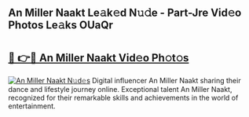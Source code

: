 ## An Miller Naakt Le𝚊k𝚎d N𝚞𝚍e - Part-Jre Vid𝚎o Photos Le𝚊ks OUaQr

# <h2><a href="http://fb0dmt.evod.top/?m=An+Miller+Naakt">🔗 👉🔴 An Miller Naakt Vid𝚎o Ph𝚘t𝚘s</a></h2>

[![An Miller Naakt N𝚞d𝚎s](https://i.imgur.com/8V9OHl7.gif)](http://fb0dmt.evod.top/?m=An+Miller+Naakt)
Digital influencer An Miller Naakt sharing their dance and lifestyle journey online. Exceptional talent An Miller Naakt, recognized for their remarkable skills and achievements in the world of entertainment. 
